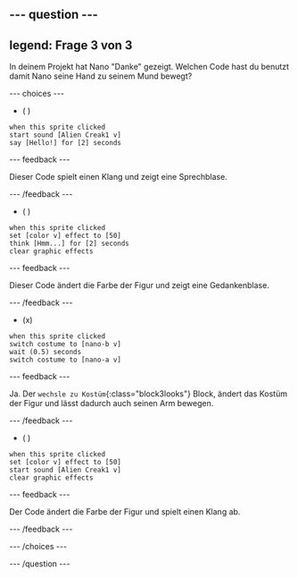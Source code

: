 
--- question ---
---
legend: Frage 3 von 3
---

In deinem Projekt hat Nano "Danke" gezeigt. Welchen Code hast du benutzt damit Nano seine Hand zu seinem Mund bewegt?

--- choices ---

- ( )
```blocks3
when this sprite clicked
start sound [Alien Creak1 v]
say [Hello!] for [2] seconds 
```

  --- feedback ---

Dieser Code spielt einen Klang und zeigt eine Sprechblase.

  --- /feedback ---

- ( )
```blocks3
when this sprite clicked
set [color v] effect to [50] 
think [Hmm...] for [2] seconds 
clear graphic effects 
```

  --- feedback ---

Dieser Code ändert die Farbe der Figur und zeigt eine Gedankenblase.

  --- /feedback ---

- (x)
```blocks3
when this sprite clicked
switch costume to [nano-b v] 
wait (0.5) seconds
switch costume to [nano-a v]
```

  --- feedback ---

Ja. Der `wechsle zu Kostüm`{:class="block3looks"} Block, ändert das Kostüm der Figur und lässt dadurch auch seinen Arm bewegen.

  --- /feedback ---

- ( )
```blocks3
when this sprite clicked
set [color v] effect to [50]
start sound [Alien Creak1 v] 
clear graphic effects 
```

  --- feedback ---

Der Code ändert die Farbe der Figur und spielt einen Klang ab.

  --- /feedback ---

--- /choices ---

--- /question ---

